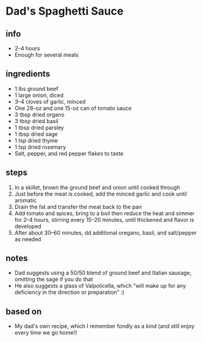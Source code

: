 # Dad's Spaghetti Sauce  

## info  
* 2–4 hours  
* Enough for several meals  

## ingredients  
* 1 lbs ground beef  
* 1 large onion, diced  
* 3–4 cloves of garlic, minced  
* One 28-oz and one 15-oz can of tomato sauce  
* 3 tbsp dried organo  
* 3 tbsp dried basil  
* 1 tbsp dried parsley  
* 1 tbsp dried sage  
* 1 tsp dried thyme  
* 1 tsp dried rosemary  
* Salt, pepper, and red pepper flakes to taste  

## steps  
1. In a skillet, brown the ground beef and onion until cooked through  
2. Just before the meat is cooked, add the minced garlic and cook until aromatic  
3. Drain the fat and transfer the meat back to the pan  
4. Add tomato and spices, bring to a boil then reduce the heat and simmer for 2–4 hours, stirring every 15–20 minutes, until thickened and flavor is developed  
5. After about 30–60 minutes, dd additional oregano, basil, and salt/pepper as needed  

## notes  
* Dad suggests using a 50/50 blend of ground beef and Italian sausage, omitting the sage if you do that  
* He also suggests a glass of Valpolicella, which "will make up for any deficiency in the direction or preparation" :)  

## based on  
* My dad's own recipe, which I remember fondly as a kind (and still enjoy every time we go home!)  

